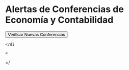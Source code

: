 <!DOCTYPE html>
<html lang="es">
<head>
    <meta charset="UTF-8">
    <meta name="viewport" content="width=device-width, initial-scale=1.0">
    
    
<title>Alertas de Conferencias</title>
    <link rel="stylesheet" href="styles.css">
</head>
<body>
    <div class="container">
        
  
<h1>Alertas de Conferencias de Economía y Contabilidad</h1>
        
       
<button id="check-btn">Verificar Nuevas Conferencias</button>
        
   
<div id="alerts"></div>
    
    </di
</div>
    
    <
<script src="script.js"></script>
</body>

</
</html>
